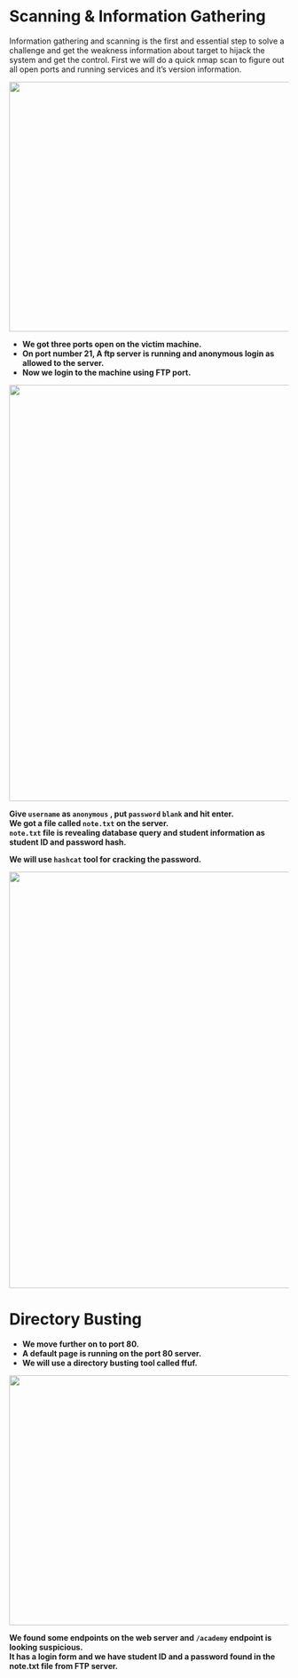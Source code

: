 # Scanning & Information Gathering

Information gathering and scanning is the first and essential step to solve a challenge and get the weakness information about target to hijack the system and get the control. First we will do a quick nmap scan to figure out all open ports and running services and it’s version information.

<img alt="" class="bg hc hd c" width="1000" height="450" loading="lazy" role="presentation" src="https://i.ibb.co/gMV3q98/Academy-i.png"></img>

<ul><li data-selectable-paragraph=""><strong >We got three ports open on the victim machine.</li>
<li data-selectable-paragraph=""><strong >On port number 21, A ftp server is running and anonymous login as allowed to the server.</li>
<li data-selectable-paragraph=""><strong >Now we login to the machine using FTP port.</li></ul>

<img alt="" class="bg hc hd c" width="1000" height="750" loading="lazy" role="presentation" src="https://i.ibb.co/RyYgC6g/Academy-ii.png"></img>

Give `username` as `anonymous` , put `password` `blank` and hit enter.</br >
We got a file called `note.txt` on the server.<br>
`note.txt` file is revealing database query and student information as student ID and password hash.<br>

We will use `hashcat` tool for cracking the password.

<img alt="" class="bg hc hd c" width="1000" height="750" loading="lazy" role="presentation" src="https://i.ibb.co/RSnbnk3/Academy-iv.png"></img>



# Directory Busting
<ul>
<li data-selectable-paragraph=""><strong >We move further on to port 80.</li>
<li data-selectable-paragraph=""><strong >A default page is running on the port 80 server.</li>
<li data-selectable-paragraph=""><strong >We will use a directory busting tool called ffuf.</li>
</ul>

<img alt="" class="bg hc hd c" width="1000" height="450" loading="lazy" role="presentation" src="https://i.ibb.co/YNJZFsx/Academy-v.png"></img>

We found some endpoints on the web server and `/academy` endpoint is looking suspicious.</br>
It has a login form and we have student ID and a password found in the note.txt file from FTP server.
